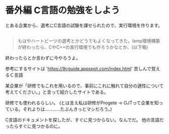 # 番外編 C言語の勉強をしよう
とある企業から、選考にC言語の試験を課せられたので、実行環境を作ります。

## 
> もはやハートビーツの選考とかどうでもよくなってきた。lamp環境構築が終わったら、CやC++の実行環境でも作ろうかなとか、(以下略)

終わったらとか言わずに今やろうよ。

参考にするサイトは
'https://9cguide.appspot.com/index.html'
苦しんで覚えるＣ言語

某企業が「研修でもこれを用いるので、事前にこれに触れて自分の適性について考えてください。」と言って紹介したサイトである。

研修でも使われるらしい。
(とは言え私は研修がProgete → OJTって企業を知っている。それよりは…………たぶんきっとマシだろう。)

C言語のドキュメントを探したが、すぐに見つからない。なんでだ。
他の言語だったらすぐに見つかるのに。
